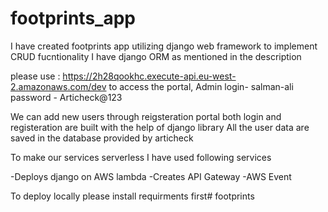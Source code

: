 # footprints_app
I have created footprints app utilizing django web framework
to implement CRUD fucntionality I have django ORM as mentioned in the description

please use : https://2h28qookhc.execute-api.eu-west-2.amazonaws.com/dev
to access the portal,
Admin login- salman-ali
password - Articheck@123


We can add new users through reigsteration portal
both login and registeration are built with the help 
of django library
All the user data are saved in the database provided
by articheck

To make our services serverless I have used following services

-Deploys django on AWS lambda
-Creates API Gateway
-AWS Event 


To deploy locally please install requirments first# footprints
